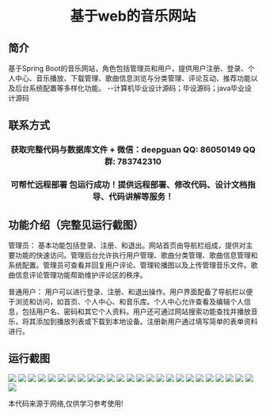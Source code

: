 <p><h1 align="center">基于web的音乐网站</h1></p>

## 简介
基于Spring Boot的音乐网站，角色包括管理员和用户，提供用户注册、登录、个人中心、音乐播放、下载管理、歌曲信息浏览与分类管理、评论互动、推荐功能以及后台系统配置等多样化功能。    --计算机毕业设计源码；毕设源码；java毕业设计源码


## 联系方式
<p><h3 align="center">获取完整代码与数据库文件 + 微信：deepguan QQ: 86050149 QQ群: 783742310</h3></p>
<p><h3 align="center">可帮忙远程部署 包运行成功！提供远程部署、修改代码、设计文档指导、代码讲解等服务！</h3></p>

## 功能介绍（完整见运行截图）
管理员： 基本功能包括登录、注册、和退出。网站首页由导航栏组成，提供对主要功能的快速访问。管理后台允许执行用户管理、歌曲分类管理、歌曲信息管理和系统配置。管理员可查看并回复用户评论、管理轮播图以及上传管理音乐文件。歌曲信息评论管理功能帮助维护评论区的秩序。

普通用户： 用户可以进行登录、注册、和退出操作。用户界面配备了导航栏以便于浏览和访问，如首页、个人中心、和音乐库。个人中心允许查看及编辑个人信息，包括用户名、密码和其它个人资料。用户还可通过网站搜索功能查找并播放音乐，将其添加到播放列表或下载到本地设备。注册新用户通过填写简单的表单资料进行。


## 运行截图
![](https://bs-1329754181.cos.ap-shanghai.myqcloud.com/spring/webMusicWebsite/img/001.jpg)
![](https://bs-1329754181.cos.ap-shanghai.myqcloud.com/spring/webMusicWebsite/img/002.jpg)
![](https://bs-1329754181.cos.ap-shanghai.myqcloud.com/spring/webMusicWebsite/img/003.jpg)
![](https://bs-1329754181.cos.ap-shanghai.myqcloud.com/spring/webMusicWebsite/img/004.jpg)
![](https://bs-1329754181.cos.ap-shanghai.myqcloud.com/spring/webMusicWebsite/img/005.jpg)
![](https://bs-1329754181.cos.ap-shanghai.myqcloud.com/spring/webMusicWebsite/img/006.jpg)
![](https://bs-1329754181.cos.ap-shanghai.myqcloud.com/spring/webMusicWebsite/img/007.jpg)
![](https://bs-1329754181.cos.ap-shanghai.myqcloud.com/spring/webMusicWebsite/img/008.jpg)
![](https://bs-1329754181.cos.ap-shanghai.myqcloud.com/spring/webMusicWebsite/img/009.jpg)
![](https://bs-1329754181.cos.ap-shanghai.myqcloud.com/spring/webMusicWebsite/img/010.jpg)
![](https://bs-1329754181.cos.ap-shanghai.myqcloud.com/spring/webMusicWebsite/img/011.jpg)
![](https://bs-1329754181.cos.ap-shanghai.myqcloud.com/spring/webMusicWebsite/img/012.jpg)
![](https://bs-1329754181.cos.ap-shanghai.myqcloud.com/spring/webMusicWebsite/img/013.jpg)
![](https://bs-1329754181.cos.ap-shanghai.myqcloud.com/spring/webMusicWebsite/img/014.jpg)
![](https://bs-1329754181.cos.ap-shanghai.myqcloud.com/spring/webMusicWebsite/img/015.jpg)
![](https://bs-1329754181.cos.ap-shanghai.myqcloud.com/spring/webMusicWebsite/img/016.jpg)
![](https://bs-1329754181.cos.ap-shanghai.myqcloud.com/spring/webMusicWebsite/img/017.jpg)
![](https://bs-1329754181.cos.ap-shanghai.myqcloud.com/spring/webMusicWebsite/img/018.jpg)
![](https://bs-1329754181.cos.ap-shanghai.myqcloud.com/spring/webMusicWebsite/img/019.jpg)
![](https://bs-1329754181.cos.ap-shanghai.myqcloud.com/spring/webMusicWebsite/img/020.jpg)
![](https://bs-1329754181.cos.ap-shanghai.myqcloud.com/spring/webMusicWebsite/img/021.jpg)
![](https://bs-1329754181.cos.ap-shanghai.myqcloud.com/spring/webMusicWebsite/img/022.jpg)
![](https://bs-1329754181.cos.ap-shanghai.myqcloud.com/spring/webMusicWebsite/img/023.jpg)
![](https://bs-1329754181.cos.ap-shanghai.myqcloud.com/spring/webMusicWebsite/img/024.jpg)
![](https://bs-1329754181.cos.ap-shanghai.myqcloud.com/spring/webMusicWebsite/img/025.jpg)
![](https://bs-1329754181.cos.ap-shanghai.myqcloud.com/spring/webMusicWebsite/img/026.jpg)

<p>本代码来源于网络,仅供学习参考使用!</p>
